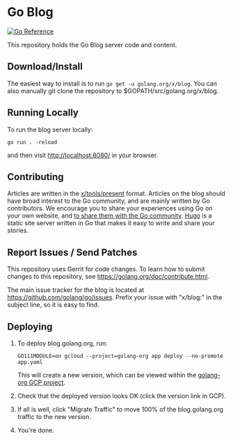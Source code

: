 # Go Blog

[![Go Reference](https://pkg.go.dev/badge/golang.org/x/blog.svg)](https://pkg.go.dev/golang.org/x/blog)

This repository holds the Go Blog server code and content.

## Download/Install

The easiest way to install is to run `go get -u golang.org/x/blog`. You can also
manually git clone the repository to \$GOPATH/src/golang.org/x/blog.

## Running Locally

To run the blog server locally:

```
go run . -reload
```

and then visit [http://localhost:8080/](http://localhost:8080) in your browser.

## Contributing

Articles are written in the [x/tools/present][present] format.
Articles on the blog should have broad interest to the Go community, and
are mainly written by Go contributors. We encourage you to share your
experiences using Go on your own website, and [to share them with the Go
community][community]. [Hugo][hugo] is a static site server written in Go that
makes it easy to write and share your stories.

[present]: https://godoc.org/golang.org/x/tools/present
[community]: https://golang.org/help/
[hugo]: https://gohugo.io/

## Report Issues / Send Patches

This repository uses Gerrit for code changes. To learn how to submit changes to
this repository, see https://golang.org/doc/contribute.html.

The main issue tracker for the blog is located at
https://github.com/golang/go/issues. Prefix your issue with "x/blog:" in the
subject line, so it is easy to find.

## Deploying

1.	To deploy blog.golang.org, run:

	```
	GO111MODULE=on gcloud --project=golang-org app deploy --no-promote app.yaml
	```

	This will create a new version, which can be viewed within the
	[golang-org GCP project](https://console.cloud.google.com/appengine/versions?project=golang-org&serviceId=blog).

2.	Check that the deployed version looks OK (click the version link in GCP).

3.	If all is well, click "Migrate Traffic" to move 100% of the blog.golang.org
	traffic to the new version.

4.	You're done.
